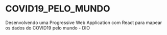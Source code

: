 # COVID19_PELO_MUNDO
 Desenvolvendo uma Progressive Web Application com React para mapear os dados do COVID19 pelo mundo - DIO
